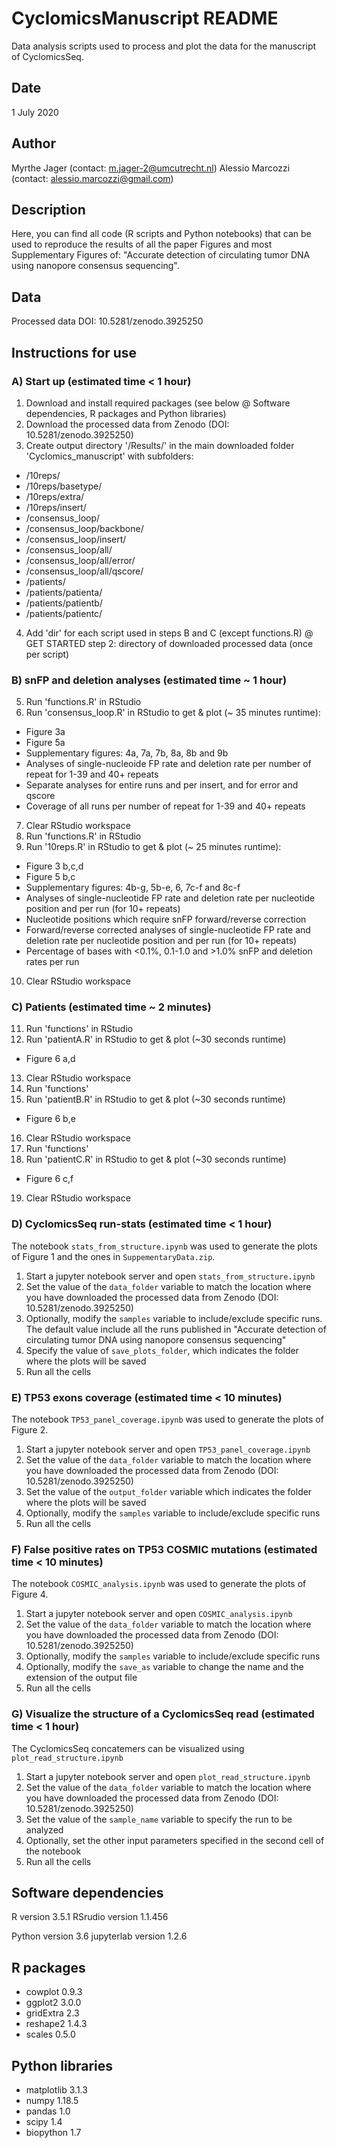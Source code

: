 # CyclomicsManuscript README
Data analysis scripts used to process and plot the data for the manuscript of CyclomicsSeq.

## Date
1 July 2020

## Author
Myrthe Jager (contact: m.jager-2@umcutrecht.nl)
Alessio Marcozzi (contact: alessio.marcozzi@gmail.com)

## Description
Here, you can find all code (R scripts and Python notebooks) that can be used to reproduce the results of all the paper Figures and most Supplementary Figures of:
"Accurate detection of circulating tumor DNA using nanopore consensus sequencing".


## Data
Processed data DOI: 10.5281/zenodo.3925250


## Instructions for use

### A) Start up (estimated time < 1 hour)
1. Download and install required packages (see below @ Software dependencies, R packages and Python libraries)
2. Download the processed data from Zenodo (DOI: 10.5281/zenodo.3925250)
3. Create output directory '/Results/' in the main downloaded folder 'Cyclomics_manuscript' with subfolders:
- /10reps/
- /10reps/basetype/
- /10reps/extra/
- /10reps/insert/
- /consensus_loop/
- /consensus_loop/backbone/
- /consensus_loop/insert/
- /consensus_loop/all/
- /consensus_loop/all/error/
- /consensus_loop/all/qscore/
- /patients/
- /patients/patienta/
- /patients/patientb/
- /patients/patientc/
4. Add 'dir' for each script used in steps B and C (except functions.R) @ GET STARTED step 2: directory of downloaded processed data (once per script) 



### B) snFP and deletion analyses (estimated time ~ 1 hour)
5. Run 'functions.R' in RStudio 
6. Run 'consensus_loop.R' in RStudio to get & plot (~ 35 minutes runtime): 
- Figure 3a
- Figure 5a
- Supplementary figures: 4a, 7a, 7b, 8a, 8b and 9b
- Analyses of single-nucleoide FP rate and deletion rate per number of repeat for 1-39 and 40+ repeats
- Separate analyses for entire runs and per insert, and for error and qscore
- Coverage of all runs per number of repeat for 1-39 and 40+ repeats
7. Clear RStudio workspace
8. Run 'functions.R' in RStudio
9. Run '10reps.R' in RStudio to get & plot (~ 25 minutes runtime): 
- Figure 3 b,c,d
- Figure 5 b,c
- Supplementary figures: 4b-g, 5b-e, 6, 7c-f and 8c-f
- Analyses of single-nucleotide FP rate and deletion rate per nucleotide position and per run (for 10+ repeats)
- Nucleotide positions which require snFP forward/reverse correction
- Forward/reverse corrected analyses of single-nucleotide FP rate and deletion rate per nucleotide position and per run (for 10+ repeats)
- Percentage of bases with <0.1%, 0.1-1.0 and >1.0% snFP and deletion rates per run
10. Clear RStudio workspace



### C) Patients (estimated time ~ 2 minutes)
11. Run 'functions' in RStudio 
12. Run 'patientA.R' in RStudio to get & plot (~30 seconds runtime)
- Figure 6 a,d
13. Clear RStudio workspace
14. Run 'functions'
15. Run 'patientB.R' in RStudio to get & plot (~30 seconds runtime)
- Figure 6 b,e
16. Clear RStudio workspace
17. Run 'functions'
18. Run 'patientC.R' in RStudio to get & plot (~30 seconds runtime)
- Figure 6 c,f
19. Clear RStudio workspace



### D) CyclomicsSeq run-stats (estimated time < 1 hour)
The notebook `stats_from_structure.ipynb` was used to generate the plots of Figure 1 and the ones in `SuppementaryData.zip`.
1. Start a jupyter notebook server and open `stats_from_structure.ipynb`
2. Set the value of the `data_folder` variable to match the location where you have downloaded the processed data from Zenodo (DOI: 10.5281/zenodo.3925250)
3. Optionally, modify the `samples` variable to include/exclude specific runs. The default value include all the runs published in "Accurate detection of circulating tumor DNA using nanopore consensus sequencing"
4. Specify the value of `save_plots_folder`, which indicates the folder where the plots will be saved
5. Run all the cells



### E) TP53 exons coverage (estimated time < 10 minutes)
The notebook `TP53_panel_coverage.ipynb` was used to generate the plots of Figure 2.
1. Start a jupyter notebook server and open `TP53_panel_coverage.ipynb`
2. Set the value of the `data_folder` variable to match the location where you have downloaded the processed data from Zenodo (DOI: 10.5281/zenodo.3925250)
4. Set the value of the  `output_folder` variable which indicates the folder where the plots will be saved
5. Optionally, modify the `samples` variable to include/exclude specific runs
6. Run all the cells



### F) False positive rates on TP53 COSMIC mutations (estimated time < 10 minutes)
The notebook `COSMIC_analysis.ipynb` was used to generate the plots of Figure 4.
1. Start a jupyter notebook server and open `COSMIC_analysis.ipynb`
2. Set the value of the `data_folder` variable to match the location where you have downloaded the processed data from Zenodo (DOI: 10.5281/zenodo.3925250)
3. Optionally, modify the `samples` variable to include/exclude specific runs
4. Optionally, modify the `save_as` variable to change the name and the extension of the output file
5. Run all the cells



### G) Visualize the structure of a CyclomicsSeq read (estimated time < 1 hour)
The CyclomicsSeq concatemers can be visualized using `plot_read_structure.ipynb`
1. Start a jupyter notebook server and open `plot_read_structure.ipynb`
2. Set the value of the `data_folder` variable to match the location where you have downloaded the processed data from Zenodo (DOI: 10.5281/zenodo.3925250)
3. Set the value of the `sample_name` variable to specify the run to be analyzed
4. Optionally, set the other input parameters specified in the second cell of the notebook
5. Run all the cells




## Software dependencies
R version 3.5.1
RSrudio version 1.1.456

Python version 3.6
jupyterlab version 1.2.6



## R packages
- cowplot		0.9.3
- ggplot2		3.0.0
- gridExtra		2.3
- reshape2		1.4.3
- scales		0.5.0



## Python libraries
- matplotlib	3.1.3
- numpy			1.18.5
- pandas		1.0
- scipy			1.4
- biopython		1.7
